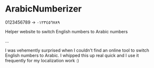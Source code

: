 # ArabicNumberizer
0123456789 -> ٠١٢٣٤٥٦٧٨٩

Helper website to switch English numbers to Arabic numbers

...

I was vehemently surprised when I couldn't find an online tool to switch English numbers to Arabic. I whipped this up real quick and I use it frequently for my localization work :)
